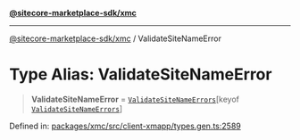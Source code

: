 [**@sitecore-marketplace-sdk/xmc**](../README.md)

***

[@sitecore-marketplace-sdk/xmc](../README.md) / ValidateSiteNameError

# Type Alias: ValidateSiteNameError

> **ValidateSiteNameError** = [`ValidateSiteNameErrors`](ValidateSiteNameErrors.md)\[keyof [`ValidateSiteNameErrors`](ValidateSiteNameErrors.md)\]

Defined in: [packages/xmc/src/client-xmapp/types.gen.ts:2589](https://github.com/Sitecore/sitecore-marketplace-sdk/blob/af886e6134b8d1079ef5b8ef70b7eb2f1d9c8aeb/packages/xmc/src/client-xmapp/types.gen.ts#L2589)
